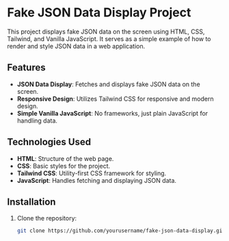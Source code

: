 # Fake JSON Data Display Project

This project displays fake JSON data on the screen using HTML, CSS, Tailwind, and Vanilla JavaScript. It serves as a simple example of how to render and style JSON data in a web application.

## Features

- **JSON Data Display**: Fetches and displays fake JSON data on the screen.
- **Responsive Design**: Utilizes Tailwind CSS for responsive and modern design.
- **Simple Vanilla JavaScript**: No frameworks, just plain JavaScript for handling data.

## Technologies Used

- **HTML**: Structure of the web page.
- **CSS**: Basic styles for the project.
- **Tailwind CSS**: Utility-first CSS framework for styling.
- **JavaScript**: Handles fetching and displaying JSON data.

## Installation

1. Clone the repository:

   ```bash
   git clone https://github.com/yourusername/fake-json-data-display.git

